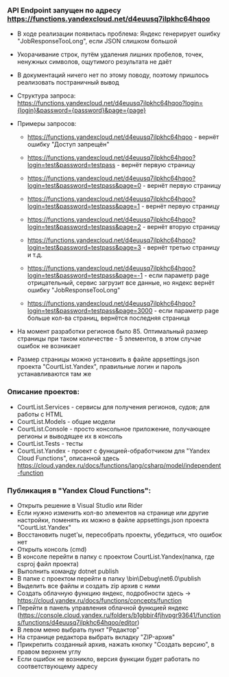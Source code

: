    ### API Endpoint запущен по адресу https://functions.yandexcloud.net/d4euusq7ilpkhc64hqoo
 
  * В ходе реализации появилась проблема: Яндекс генерирует ошибку "JobResponseTooLong", если JSON слишком большой
  * Укорачивание строк, путём удаления лишних пробелов, точек, ненужных символов, ощутимого результата не даёт
  * В документаций ничего нет по этому поводу, поэтому пришлось реализовать постраничный вывод
  
   * Структура запроса: https://functions.yandexcloud.net/d4euusq7ilpkhc64hqoo?login={login}&password={password}&page={page} 

   * Примеры запросов:
	  
	  - https://functions.yandexcloud.net/d4euusq7ilpkhc64hqoo - вернёт ошибку "Доступ запрещён"
	  
	   - https://functions.yandexcloud.net/d4euusq7ilpkhc64hqoo?login=test&password=testpass - вернёт первую страницу
	  
	   - https://functions.yandexcloud.net/d4euusq7ilpkhc64hqoo?login=test&password=testpass&page=0    - вернёт первую страницу
	  
	   - https://functions.yandexcloud.net/d4euusq7ilpkhc64hqoo?login=test&password=testpass&page=1    - вернёт первую страницу
	  
	   - https://functions.yandexcloud.net/d4euusq7ilpkhc64hqoo?login=test&password=testpass&page=2    - вернёт вторую страницу
	  
	   - https://functions.yandexcloud.net/d4euusq7ilpkhc64hqoo?login=test&password=testpass&page=3    - вернёт третью страницу и т.д.
	  
	    - https://functions.yandexcloud.net/d4euusq7ilpkhc64hqoo?login=test&password=testpass&page=-1   - если параметр page отрицательный, сервис загрузит все данные, но яндекс вернёт ошибку "JobResponseTooLong"
	  
	   -  https://functions.yandexcloud.net/d4euusq7ilpkhc64hqoo?login=test&password=testpass&page=3000 - если параметр page больше кол-ва страниц, вернётся последняя страница
	  
	  
* На момент разработки регионов было 85. Оптимальный размер страницы при таком количестве - 5 элементов, в этом случае ошибок не возникает
	  
* Размер страницы можно установить в файле appsettings.json проекта "CourtList.Yandex", правильные логин и пароль устанавливаются там же
	  
	  
### Описание проектов:

* CourtList.Services - сервисы для получения регионов, судов; для работы с HTML
* CourtList.Models   - общие модели
* CourtList.Console  - просто консольное приложение, получающее регионы и выводящее их в консоль
* CourtList.Tests    - тесты
* CourtList.Yandex   - проект с функцией-обработчиком для "Yandex Cloud Functions", описанной здесь https://cloud.yandex.ru/docs/functions/lang/csharp/model/independent-function
	  
	  
### Публикация в "Yandex Cloud Functions":
 
* Открыть решение в Visual Studio или Rider
* Если нужно изменить кол-во элементов на странице или другие настройки, поменять их можно в файле appsettings.json проекта "CourtList.Yandex"
* Восстановить nuget'ы, пересобрать проекты, убедиться, что ошибок нет
* Открыть консоль (cmd)
* В консоле перейти в папку с проектом CourtList.Yandex(папка, где csproj файл проекта)
* Выполнить команду dotnet publish
* В папке с проектом перейти в папку \bin\Debug\net6.0\publish
* Выделить все файлы и создать zip архив с ними
* Создать облачную функцию яндекс, подробности здесь -> https://cloud.yandex.ru/docs/functions/concepts/function
* Перейти в панель управления облачной функцией яндекс (https://console.cloud.yandex.ru/folders/b1gbbir4fjhvpgr93641/functions/functions/d4euusq7ilpkhc64hqoo/editor)       
* В левом меню выбрать пункт "Редактор"
* На странице редактора выбрать вкладку "ZIP-архив"
* Прикрепить созданный архив, нажать кнопку "Создать версию", в правом верхнем углу
* Если ошибок не возникло, версия функции будет работать по соответствующему адресу
